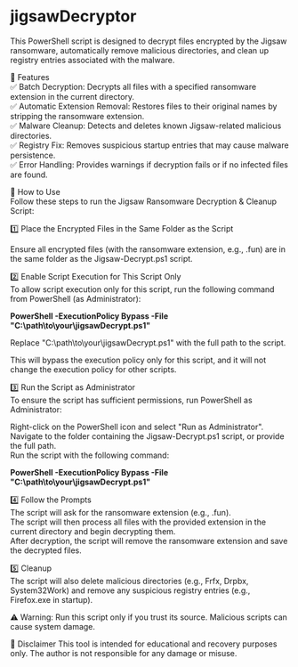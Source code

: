 # jigsawDecryptor  
This PowerShell script is designed to decrypt files encrypted by the Jigsaw ransomware, automatically remove malicious directories, and clean up registry entries associated with the malware.  

🔹 Features  
✅ Batch Decryption: Decrypts all files with a specified ransomware extension in the current directory.  
✅ Automatic Extension Removal: Restores files to their original names by stripping the ransomware extension.  
✅ Malware Cleanup: Detects and deletes known Jigsaw-related malicious directories.  
✅ Registry Fix: Removes suspicious startup entries that may cause malware persistence.  
✅ Error Handling: Provides warnings if decryption fails or if no infected files are found.  

🚀 How to Use  
Follow these steps to run the Jigsaw Ransomware Decryption & Cleanup Script:  

1️⃣ Place the Encrypted Files in the Same Folder as the Script  

Ensure all encrypted files (with the ransomware extension, e.g., .fun) are in the same folder as the Jigsaw-Decrypt.ps1 script.  

2️⃣ Enable Script Execution for This Script Only  
To allow script execution only for this script, run the following command from PowerShell (as Administrator):  

**PowerShell -ExecutionPolicy Bypass -File "C:\path\to\your\jigsawDecrypt.ps1"**  

Replace "C:\path\to\your\jigsawDecrypt.ps1" with the full path to the script.  

This will bypass the execution policy only for this script, and it will not change the execution policy for other scripts.  

3️⃣ Run the Script as Administrator  
To ensure the script has sufficient permissions, run PowerShell as Administrator:  

Right-click on the PowerShell icon and select "Run as Administrator".  
Navigate to the folder containing the Jigsaw-Decrypt.ps1 script, or provide the full path.  
Run the script with the following command:  

**PowerShell -ExecutionPolicy Bypass -File "C:\path\to\your\jigsawDecrypt.ps1"**  

4️⃣ Follow the Prompts  
The script will ask for the ransomware extension (e.g., .fun).  
The script will then process all files with the provided extension in the current directory and begin decrypting them.  
After decryption, the script will remove the ransomware extension and save the decrypted files.  

5️⃣ Cleanup  
The script will also delete malicious directories (e.g., Frfx, Drpbx, System32Work) and remove any suspicious registry entries (e.g., Firefox.exe in startup).  

⚠️ Warning: Run this script only if you trust its source. Malicious scripts can cause system damage.  

📌 Disclaimer
This tool is intended for educational and recovery purposes only. The author is not responsible for any damage or misuse.
